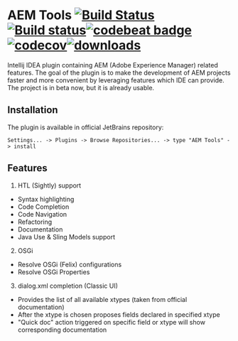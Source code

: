 # AEM Tools [![Build Status](https://travis-ci.org/aemtools/aemtools.svg?branch=master)](https://travis-ci.org/aemtools/aemtools)[![Build status](https://ci.appveyor.com/api/projects/status/i0jamppjexluy5xk/branch/master?svg=true)](https://ci.appveyor.com/project/aemtools/aemtools/branch/master)[![codebeat badge](https://codebeat.co/badges/0cc34216-7e9d-4154-8bfc-2561f77f1cbc)](https://codebeat.co/projects/github-com-dmytrotroynikov-aemtools-master)[![codecov](https://codecov.io/gh/aemtools/aemtools/branch/master/graph/badge.svg)](https://codecov.io/gh/aemtools/aemtools)[![downloads](https://img.shields.io/jetbrains/plugin/d/9397-aem-tools.svg)](https://plugins.jetbrains.com/plugin/9397-aem-tools)


Intellij IDEA plugin containing AEM (Adobe Experience Manager) related features. The goal of the plugin is to make the development of AEM projects faster and more convenient by leveraging features which IDE can provide.
The project is in beta now, but it is already usable. 

## Installation 
The plugin is available in official JetBrains repository:

`Settings... -> Plugins -> Browse Repositories... -> type "AEM Tools" -> install`

## Features
1. HTL (Sightly) support
  * Syntax highlighting
  * Code Completion 
  * Code Navigation
  * Refactoring
  * Documentation
  * Java Use & Sling Models support

2. OSGi
  * Resolve OSGi (Felix) configurations
  * Resolve OSGi Properties

3. dialog.xml completion (Classic UI)
  * Provides the list of all available xtypes (taken from official documentation)
  * After the xtype is chosen proposes fields declared in specified xtype
  * "Quick doc" action triggered on specific field or xtype will show corresponding documentation 
